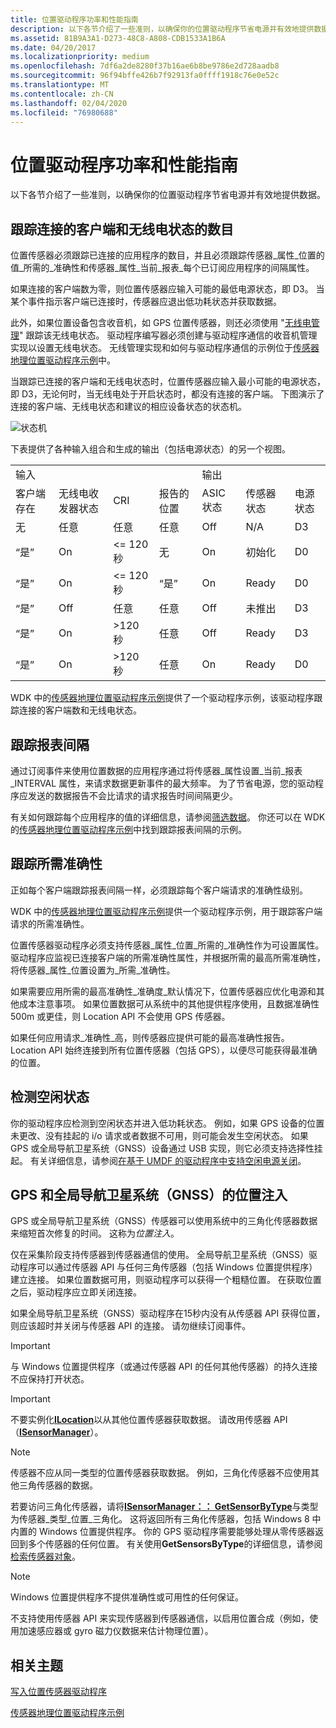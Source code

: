 ```yaml
---
title: 位置驱动程序功率和性能指南
description: 以下各节介绍了一些准则，以确保你的位置驱动程序节省电源并有效地提供数据。
ms.assetid: 81B9A3A1-D273-48C8-A808-CDB1533A1B6A
ms.date: 04/20/2017
ms.localizationpriority: medium
ms.openlocfilehash: 7df6a2de8280f37b16ae6b8be9786e2d728aadb8
ms.sourcegitcommit: 96f94bffe426b7f92913fa0ffff1918c76e0e52c
ms.translationtype: MT
ms.contentlocale: zh-CN
ms.lasthandoff: 02/04/2020
ms.locfileid: "76980688"
---
```

# <a name="location-driver-guidelines-for-power-and-performance"></a>位置驱动程序功率和性能指南

以下各节介绍了一些准则，以确保你的位置驱动程序节省电源并有效地提供数据。

## <a name="tracking-the-number-of-connected-clients-and-radio-state"></a>跟踪连接的客户端和无线电状态的数目

位置传感器必须跟踪已连接的应用程序的数目，并且必须跟踪传感器\_属性\_位置的值\_所需的\_准确性和传感器\_属性\_当前\_报表\_每个已订阅应用程序的间隔属性。

如果连接的客户端数为零，则位置传感器应输入可能的最低电源状态，即 D3。 当某个事件指示客户端已连接时，传感器应退出低功耗状态并获取数据。

此外，如果位置设备包含收音机，如 GPS 位置传感器，则还必须使用 "[无线电管理](https://docs.microsoft.com/previous-versions/windows/hardware/radio/hh406615(v=vs.85))" 跟踪该无线电状态。 驱动程序编写器必须创建与驱动程序通信的收音机管理实现以设置无线电状态。 无线管理实现和如何与驱动程序通信的示例位于[传感器地理位置驱动程序示例](sensors-geolocation-driver-sample.md)中。

当跟踪已连接的客户端和无线电状态时，位置传感器应输入最小可能的电源状态，即 D3，无论何时，当无线电处于开启状态时，都没有连接的客户端。 下图演示了连接的客户端、无线电状态和建议的相应设备状态的状态机。

![状态机](images/state-diagram-with-radio.png)

下表提供了各种输入组合和生成的输出（包括电源状态）的另一个视图。

|               |             |                  |                   |            |               |             |
|---------------|-------------|------------------|-------------------|------------|---------------|-------------|
| 输入        |             |                  |                   | 输出    |               |             |
| 客户端存在 | 无线电收发器状态 | CRI              | 报告的位置 | ASIC 状态 | 传感器状态  | 电源状态 |
| 无            | 任意         | 任意              | 任意               | Off        | N/A           | D3          |
| “是”           | On          | &lt;= 120 秒 | 无                | On         | 初始化  | D0          |
| “是”           | On          | &lt;= 120 秒 | “是”               | On         | Ready         | D0          |
| “是”           | Off         | 任意              | 任意               | Off        | 未推出 | D3          |
| “是”           | On          | &gt;120 秒  | 任意               | Off        | Ready         | D3          |
| “是”           | On          | &gt;120 秒  | 任意               | On         | Ready         | D0          |

WDK 中的[传感器地理位置驱动程序示例](sensors-geolocation-driver-sample.md)提供了一个驱动程序示例，该驱动程序跟踪连接的客户端数和无线电状态。

## <a name="tracking-report-intervals"></a>跟踪报表间隔

通过订阅事件来使用位置数据的应用程序通过将传感器\_属性设置\_当前\_报表\_INTERVAL 属性，来请求数据更新事件的最大频率。 为了节省电源，您的驱动程序应发送的数据报告不会比请求的请求报告时间间隔更少。

有关如何跟踪每个应用程序的值的详细信息，请参阅[筛选数据](https://docs.microsoft.com/windows-hardware/drivers/sensors/filtering-data)。 你还可以在 WDK 的[传感器地理位置驱动程序示例](sensors-geolocation-driver-sample.md)中找到跟踪报表间隔的示例。

## <a name="tracking-desired-accuracy"></a>跟踪所需准确性

正如每个客户端跟踪报表间隔一样，必须跟踪每个客户端请求的准确性级别。

WDK 中的[传感器地理位置驱动程序示例](sensors-geolocation-driver-sample.md)提供一个驱动程序示例，用于跟踪客户端请求的所需准确性。

位置传感器驱动程序必须支持传感器\_属性\_位置\_所需的\_准确性作为可设置属性。 驱动程序应监视已连接客户端的所需准确性属性，并根据所需的最高所需准确性，将传感器\_属性\_位置设置为\_所需\_准确性。

如果需要应用所需的最高准确性\_准确度\_默认情况下，位置传感器应优化电源和其他成本注意事项。 如果位置数据可从系统中的其他提供程序使用，且数据准确性500m 或更佳，则 Location API 不会使用 GPS 传感器。

如果任何应用请求\_准确性\_高，则传感器应提供可能的最高准确性报告。 Location API 始终连接到所有位置传感器（包括 GPS），以便尽可能获得最准确的位置。

## <a name="detecting-idle-states"></a>检测空闲状态

你的驱动程序应检测到空闲状态并进入低功耗状态。 例如，如果 GPS 设备的位置未更改、没有挂起的 i/o 请求或者数据不可用，则可能会发生空闲状态。 如果 GPS 或全局导航卫星系统（GNSS）设备通过 USB 实现，则它必须支持选择性挂起。 有关详细信息，请参阅[在基于 UMDF 的驱动程序中支持空闲电源关闭](https://docs.microsoft.com/windows-hardware/drivers/wdf/supporting-idle-power-down-in-umdf-drivers)。

## <a name="position-injection-for-gps-and-global-navigation-satellite-system-gnss"></a>GPS 和全局导航卫星系统（GNSS）的位置注入

GPS 或全局导航卫星系统（GNSS）传感器可以使用系统中的三角化传感器数据来缩短首次修复的时间。 这称为*位置注入*。

仅在采集阶段支持传感器到传感器通信的使用。 全局导航卫星系统（GNSS）驱动程序可以通过传感器 API 与任何三角传感器（包括 Windows 位置提供程序）建立连接。 如果位置数据可用，则驱动程序可以获得一个粗糙位置。 在获取位置之后，驱动程序应立即关闭连接。

如果全局导航卫星系统（GNSS）驱动程序在15秒内没有从传感器 API 获得位置，则应该超时并关闭与传感器 API 的连接。 请勿继续订阅事件。

> [!IMPORTANT]
> 与 Windows 位置提供程序（或通过传感器 API 的任何其他传感器）的持久连接不应保持打开状态。

> [!IMPORTANT]
> 不要实例化[**ILocation**](https://docs.microsoft.com/windows/desktop/api/locationapi/nn-locationapi-ilocation)以从其他位置传感器获取数据。 请改用传感器 API （[**ISensorManager**](https://docs.microsoft.com/windows/desktop/api/sensorsapi/nn-sensorsapi-isensormanager)）。

> [!NOTE]
> 传感器不应从同一类型的位置传感器获取数据。 例如，三角化传感器不应使用其他三角传感器的数据。

若要访问三角化传感器，请将[**ISensorManager：： GetSensorByType**](https://docs.microsoft.com/windows/desktop/api/sensorsapi/nf-sensorsapi-isensormanager-getsensorsbytype)与类型为传感器\_类型\_位置\_三角化。 这将返回所有三角化传感器，包括 Windows 8 中内置的 Windows 位置提供程序。 你的 GPS 驱动程序需要能够处理从零传感器返回到多个传感器的任何位置。 有关使用**GetSensorsByType**的详细信息，请参阅[检索传感器对象](https://docs.microsoft.com/windows/desktop/SensorsAPI/retrieving-a-sensor)。

> [!NOTE]
> Windows 位置提供程序不提供准确性或可用性的任何保证。

不支持使用传感器 API 来实现传感器到传感器通信，以启用位置合成（例如，使用加速感应器或 gyro 磁力仪数据来估计物理位置）。

## <a name="related-topics"></a>相关主题

[写入位置传感器驱动程序](writing-a-location-sensor-driver.md)  

[传感器地理位置驱动程序示例](sensors-geolocation-driver-sample.md)  
